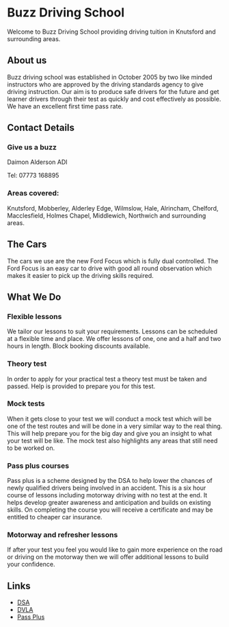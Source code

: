 Buzz Driving School
===================

Welcome to Buzz Driving School providing driving tuition in Knutsford and surrounding areas.

About us
--------

Buzz driving school was established in October 2005 by two like minded instructors who are approved by the driving standards agency to give driving instruction. Our aim is to produce safe drivers for the future and get learner drivers through their test as quickly and cost effectively as possible. We have an excellent first time pass rate.

Contact Details
---------------

### Give us a buzz
Daimon Alderson ADI

Tel: 07773 168895

### Areas covered:
Knutsford, Mobberley, Alderley Edge, Wilmslow, Hale, Alrincham, Chelford, Macclesfield, Holmes Chapel, Middlewich, Northwich and surrounding areas.

The Cars
--------

The cars we use are the new Ford Focus which is fully dual controlled. The Ford Focus is an easy car to drive with good all round observation which makes it easier to pick up the driving skills required.

What We Do
----------

### Flexible lessons
We tailor our lessons to suit your requirements. Lessons can be scheduled at a flexible time and place. We offer lessons of one, one and a half and two hours in length. Block booking discounts available.

### Theory test
In order to apply for your practical test a theory test must be taken and passed. Help is provided to prepare you for this test.

### Mock tests
When it gets close to your test we will conduct a mock test which will be one of the test routes and will be done in a very similar way to the real thing. This will help prepare you for the big day and give you an insight to what your test will be like. The mock test also highlights any areas that still need to be worked on.

### Pass plus courses
Pass plus is a scheme designed by the DSA to help lower the chances of newly qualified drivers being involved in an accident. This is a six hour course of lessons including motorway driving with no test at the end. It helps develop greater awareness and anticipation and builds on existing skills. On completing the course you will receive a certificate and may be entitled to cheaper car insurance.

### Motorway and refresher lessons
If after your test you feel you would like to gain more experience on the road or driving on the motorway then we will offer additional lessons to build your confidence.

Links
-----

* [DSA](https://www.dsa.gov.uk)
* [DVLA](https://www.dsa.gov.uk)
* [Pass Plus](https://www.passplus.org.uk)



